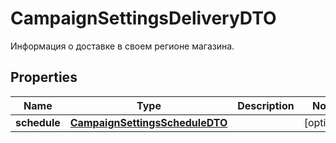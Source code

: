 

# CampaignSettingsDeliveryDTO

Информация о доставке в своем регионе магазина.

## Properties

| Name | Type | Description | Notes |
|------------ | ------------- | ------------- | -------------|
|**schedule** | [**CampaignSettingsScheduleDTO**](CampaignSettingsScheduleDTO.md) |  |  [optional] |



